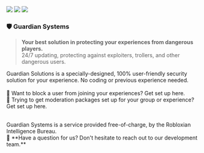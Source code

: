 <img src="https://img.shields.io/badge/Language-LuaU-yellow" align="center;"/> <img src="https://img.shields.io/badge/Version-1.1.2-green" align="center;"/> <img src="https://img.shields.io/badge/Users-10+-yellowgreen" align="center;"/>

 
<h3>🛡 Guardian Systems</h3>

> <b>Your best solution in protecting your experiences from dangerous players.</b><br />
> 24/7 updating, protecting against exploiters, trollers, and other dangerous users.</p>

Guardian Solutions is a specially-designed, 100% user-friendly security solution for your experience. No coding or previous experience needed.
<br />
<br />
🔎 Want to block a user from joining your experiences? Get set up here. <br />
🔨 Trying to get moderation packages set up for your group or experience? Get set up here.

<br />
Guardian Systems is a service provided free-of-charge, by the Robloxian Intelligence Bureau.<br />
🤔 **Have a question for us? Don't hesitate to reach out to our development team.**





